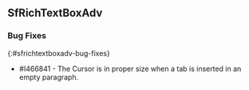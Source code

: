 ## SfRichTextBoxAdv


### Bug Fixes
{:#sfrichtextboxadv-bug-fixes}

* \#I466841 - The Cursor is in proper size when a tab is inserted in an empty paragraph.